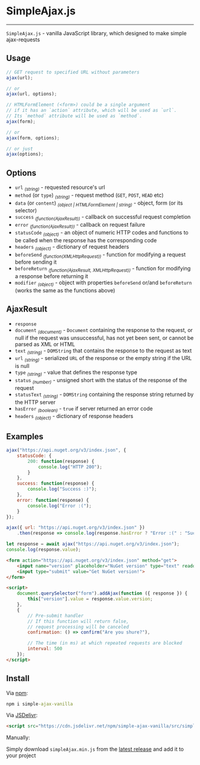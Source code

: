 # SimpleAjax.js
-------------

`SimpleAjax.js` - vanilla JavaScript library, which designed to make simple ajax-requests

## Usage

```js
// GET request to specified URL without parameters
ajax(url);

// or
ajax(url, options);

// HTMLFormElement (<form>) could be a single argument
// if it has an `action` attribute, which will be used as `url`.
// Its `method` attribute will be used as `method`. 
ajax(form);

// or
ajax(form, options);

// or just
ajax(options);
```

## Options

 - `url` <sub><i>(string)</i></sub> - requested resource's url
 - `method` (or `type`) <sub><i>(string)</i></sub> - request method (`GET`, `POST`, `HEAD` etc)
 - `data` (or `content`) <sub><i>(object | HTMLFormElement | string)</i></sub> - object, form (or its selector)
 - `success` <sub><i>(function(AjaxResult))</i></sub> - callback on successful request completion
 - `error` <sub><i>(function(AjaxResult))</i></sub> - callback on request failure
 - `statusCode` <sub><i>(object)</i></sub> - an object of numeric HTTP codes and functions to be called when the response has the corresponding code
 - `headers` <sub><i>(object)</i></sub> - dictionary of request headers
 - `beforeSend` <sub><i>(function(XMLHttpRequest))</i></sub> - function for modifying a request before sending it
 - `beforeReturn` <sub><i>(function(AjaxResult, XMLHttpRequest))</i></sub> - function for modifying a response before returning it
 - `modifier` <sub><i>(object)</i></sub> - object with properties `beforeSend` or/and `beforeReturn` (works the same as the functions above)

## AjaxResult

 - `response`
 - `document` <sub><i>(document)</i></sub> - `Document` containing the response to the request, or null if the request was unsuccessful, has not yet been sent, or cannot be parsed as XML or HTML
 - `text` <sub><i>(string)</i></sub> - `DOMString` that contains the response to the request as text
 - `url` <sub><i>(string)</i></sub> - serialized `URL` of the response or the empty string if the URL is null
 - `type` <sub><i>(string)</i></sub> - value that defines the response type
 - `status` <sub><i>(number)</i></sub> - unsigned short with the status of the response of the request
 - `statusText` <sub><i>(string)</i></sub> - `DOMString` containing the response string returned by the HTTP server
 - `hasError` <sub><i>(boolean)</i></sub> - `true` if server returned an error code
 - `headers` <sub><i>(object)</i></sub> - dictionary of response headers

## Examples

```js
ajax("https://api.nuget.org/v3/index.json", {
    statusCode: {
        200: function(response) {
            console.log("HTTP 200");
        }
    },
    success: function(response) {
        console.log("Success :)");
    },
    error: function(response) {
        console.log("Error :(");
    }
});
```

```js
ajax({ url: "https://api.nuget.org/v3/index.json" })
    .then(response => console.log(response.hasError ? "Error :(" : "Success :)"));
```

```js
let response = await ajax("https://api.nuget.org/v3/index.json");
console.log(response.value);
```

```html
<form action="https://api.nuget.org/v3/index.json" method="get">
    <input name="version" placeholder="NuGet version" type="text" readonly>
    <input type="submit" value="Get NuGet version!">
</form>

<script>
    document.querySelector("form").addAjax(function ({ response }) {
        this["version"].value = response.value.version;
    },
    {
        // Pre-submit handler
        // If this function will return false,
        // request processing will be canceled
        confirmation: () => confirm("Are you shure?"),

        // The time (in ms) at which repeated requests are blocked
        interval: 500
    });
</script>
```

## Install

Via [npm](https://www.npmjs.com/package/simple-ajax-vanilla):

```cmd
npm i simple-ajax-vanilla
```

Via [JSDelivr](https://www.jsdelivr.com/package/npm/simple-ajax-vanilla):

```html
<script src="https://cdn.jsdelivr.net/npm/simple-ajax-vanilla/src/simpleAjax.min.js"></script>
```

Manually:

Simply download `simpleAjax.min.js` from the [latest release](https://github.com/Kir-Antipov/SimpleAjax/releases/latest) and add it to your project